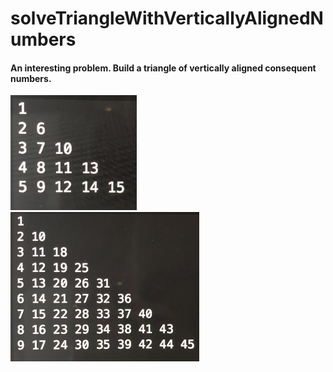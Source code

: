 # solveTriangleWithVerticallyAlignedNumbers

#### An interesting problem. Build a triangle of vertically aligned consequent numbers.
<div display=inline-block display=flex flex-wrap=wrap align-content=center>
  <img src="examples/exampleIMG_7989.JPG" width=40%>
  <img src="examples/exampleIMG_1859.JPG" width=60%>
</div>
